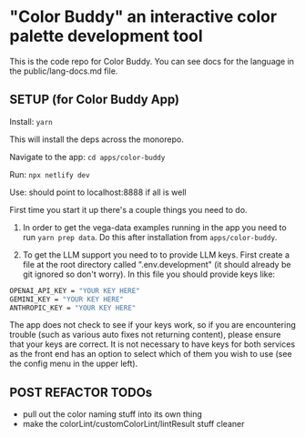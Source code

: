 # "Color Buddy" an interactive color palette development tool

This is the code repo for Color Buddy. You can see docs for the language in the public/lang-docs.md file.

## SETUP (for Color Buddy App)

Install: `yarn`

This will install the deps across the monorepo.

Navigate to the app: `cd apps/color-buddy`

Run: `npx netlify dev`

Use: should point to localhost:8888 if all is well

First time you start it up there's a couple things you need to do.

1. In order to get the vega-data examples running in the app you need to run `yarn prep data`. Do this after installation from `apps/color-buddy`.

2. To get the LLM support you need to to provide LLM keys. First create a file at the root directory called ".env.development" (it should already be git ignored so don't worry). In this file you should provide keys like:

```sh
OPENAI_API_KEY = "YOUR KEY HERE"
GEMINI_KEY = "YOUR KEY HERE"
ANTHROPIC_KEY = "YOUR KEY HERE"
```

The app does not check to see if your keys work, so if you are encountering trouble (such as various auto fixes not returning content), please ensure that your keys are correct. It is not necessary to have keys for both services as the front end has an option to select which of them you wish to use (see the config menu in the upper left).

## POST REFACTOR TODOs

- pull out the color naming stuff into its own thing
- make the colorLint/customColorLint/lintResult stuff cleaner
